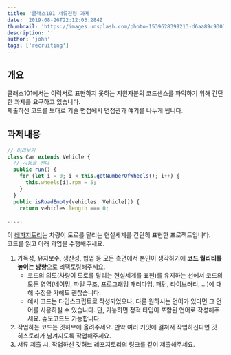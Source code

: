 ```yaml
---
title: '클래스101 서류전형 과제'
date: '2019-08-26T22:12:03.284Z'
thumbnail: 'https://images.unsplash.com/photo-1539628399213-d6aa89c93074?ixlib=rb-1.2.1&q=85&fm=jpg&crop=entropy&cs=srgb&w=3600'
description: ''
author: 'john'
tags: ['recruiting']
---
```


## 개요

클래스101에서는 이력서로 표현하지 못하는 지원자분의 코드센스를 파악하기 위해 간단한 과제를 요구하고 있습니다.  
제출하신 코드를 토대로 기술 면접에서 면접관과 얘기를 나누게 됩니다.

## 과제내용

```typescript
// 미리보기
class Car extends Vehicle {
  // 시동을 켠다
  public run() {
    for (let i = 0; i < this.getNumberOfWheels(); i++) {
      this.wheels[i].rpm = 5;
    }
  }
  public isRoadEmpty(vehicles: Vehicle[]) {
    return vehicles.length === 0;
    
.....
```

이 [레파지토리](https://github.com/pedaling/class101-quiz)는 차량이 도로를 달리는 현실세계를 간단히 표현한 프로젝트입니다.  
코드를 읽고 아래 과업을 수행해주세요.

1. 가독성, 유지보수, 생산성, 협업 등 모든 측면에서 본인이 생각하기에 **코드 퀄리티를 높이는 방향**으로 리팩토링해주세요.
    - 코드의 의도(차량이 도로를 달리는 현실세계를 표현)를 유지하는 선에서 코드의 모든 영역(네이밍, 파일 구조, 프로그래밍 패러다임, 패턴, 라이브러리, ...)에 대해 수정을 가해도 괜찮습니다.
    - 예시 코드는 타입스크립트로 작성되었으나, 다른 원하시는 언어가 있다면 그 언어를 사용하실 수 있습니다. 단, 가능하면 정적 타입이 포함된 언어로 작성해주세요. 슈도코드도 가능합니다.
2. 작업하는 코드는 깃허브에 올려주세요. 만약 여러 커밋에 걸쳐서 작업하신다면 깃 히스토리가 남겨지도록 작업해주세요.
3. 서류 제출 시, 작업하신 깃허브 레포지토리의 링크를 같이 제출해주세요.


